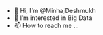 - 👋 Hi, I’m @MinhajDeshmukh
- 👀 I’m interested in Big Data
- 📫 How to reach me ...

<!---
MinhajDeshmukh/MinhajDeshmukh is a ✨ special ✨ repository because its `README.md` (this file) appears on your GitHub profile.
You can click the Preview link to take a look at your changes.
--->
